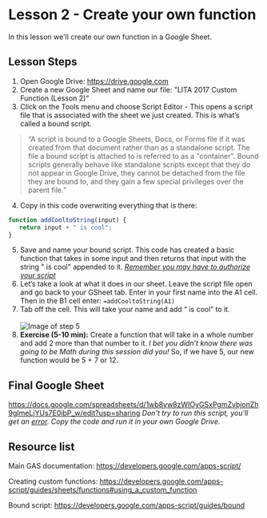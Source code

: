 # Lesson 2 - Create your own function

In this lesson we'll create our own function in a Google Sheet.

## Lesson Steps

1. Open Google Drive: https://drive.google.com
2. Create a new Google Sheet and name our file: "LITA 2017 Custom Function (Lesson 2)"
3. Click on the Tools menu and choose Script Editor - This opens a script file that is associated with the sheet we just created. This is what’s called a bound script. 
>“A script is bound to a Google Sheets, Docs, or Forms file if it was created from that document rather than as a standalone script. The file a bound script is attached to is referred to as a "container". Bound scripts generally behave like standalone scripts except that they do not appear in Google Drive, they cannot be detached from the file they are bound to, and they gain a few special privileges over the parent file.”
4. Copy in this code overwriting everything that is there:
```javascript
function addCooltoString(input) {
   return input + " is cool";
}
```
5. Save and name your bound script. This code has created a basic function that takes in some input and then returns that input with the string " is cool" appended to it. *[Remember you may have to authorize your script](../authorize.md)*
6. Let’s take a look at what it does in our sheet. Leave the script file open and go back to your GSheet tab. Enter in your first name into the A1 cell. Then in the B1 cell enter:
```=addCooltoString(A1)```
7. Tab off the cell. This will take your name and add “ is cool” to it.<br /><br />
![Image of step 5](is_cool.png)
8. **Exercise (5-10 min):** Create a function that will take in a whole number and add 2 more than that number to it. *I bet you didn’t know there was going to be Math during this session did you!* So, if we have 5, our new function would be 5 + 7 or 12.

## Final Google Sheet

https://docs.google.com/spreadsheets/d/1wb8yw8zWIOyGSxPgmZvbjonZh9gImeLjYUs7E0ibP_w/edit?usp=sharing
*Don't try to run this script, you'll get an [error](../autherror.png). Copy the code and run it in your own Google Drive.*

## Resource list

Main GAS documentation: https://developers.google.com/apps-script/

Creating custom functions: https://developers.google.com/apps-script/guides/sheets/functions#using_a_custom_function

Bound script: https://developers.google.com/apps-script/guides/bound
